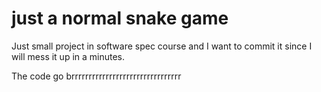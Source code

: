 # just a normal snake game

Just small project in software spec course and I want to commit it since I will mess it up in a minutes.

The code go brrrrrrrrrrrrrrrrrrrrrrrrrrrrrrrr